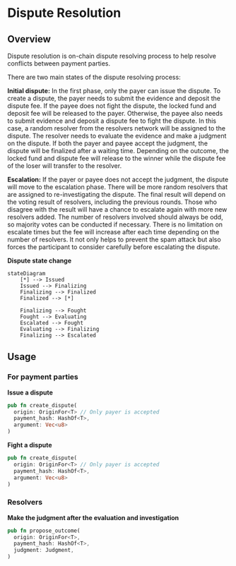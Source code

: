 # Dispute Resolution

## Overview
Dispute resolution is on-chain dispute resolving process to help resolve conflicts between payment parties.

There are two main states of the dispute resolving process:

**Initial dispute:** In the first phase, only the payer can issue the dispute. To create a dispute, the payer needs to submit the evidence and deposit the dispute fee. If the payee does not fight the dispute, the locked fund and deposit fee will be released to the payer. Otherwise, the payee also needs to submit evidence and deposit a dispute fee to fight the dispute. In this case, a random resolver from the resolvers network will be assigned to the dispute. The resolver needs to evaluate the evidence and make a judgment on the dispute. If both the payer and payee accept the judgment, the dispute will be finalized after a waiting time. Depending on the outcome, the locked fund and dispute fee will release to the winner while the dispute fee of the loser will transfer to the resolver.

**Escalation:** If the payer or payee does not accept the judgment, the dispute will move to the escalation phase. There will be more random resolvers that are assigned to re-investigating the dispute. The final result will depend on the voting result of resolvers, including the previous rounds. Those who disagree with the result will have a chance to escalate again with more new resolvers added. The number of resolvers involved should always be odd, so majority votes can be conducted if necessary.  There is no limitation on escalate times but the fee will increase after each time depending on the number of resolvers. It not only helps to prevent the spam attack but also forces the participant to consider carefully before escalating the dispute.

**Dispute state change**
```mermaid
stateDiagram
    [*] --> Issued
    Issued --> Finalizing
    Finalizing --> Finalized
    Finalized --> [*]

    Finalizing --> Fought
    Fought --> Evaluating
    Escalated --> Fought
    Evaluating --> Finalizing
    Finalizing --> Escalated
```


## Usage
### For payment parties
**Issue a dispute**
```rs
pub fn create_dispute(
  origin: OriginFor<T> // Only payer is accepted
  payment_hash: HashOf<T>,
  argument: Vec<u8>
)
```
**Fight a dispute**
```rs
pub fn create_dispute(
  origin: OriginFor<T> // Only payer is accepted
  payment_hash: HashOf<T>,
  argument: Vec<u8>
)
```

### Resolvers
**Make the judgment after the evaluation and investigation**
```rs
pub fn propose_outcome(
  origin: OriginFor<T>,
  payment_hash: HashOf<T>,
  judgment: Judgment,
)
```
